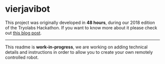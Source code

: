 # vierjavibot

This project was originally developed in **48 hours**, during our 2018 edition of the Tryolabs Hackathon. If you want to know more about it please check out [this blog post](https://tryolabs.com/blog/hackathon-robot-remote-work-iot-computer-vision/).

---

This readme is **work-in-progress**, we are working on adding technical details and instructions in order to allow you to create your own remotely controlled robot.
